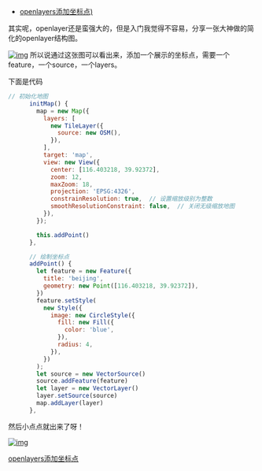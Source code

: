 - [openlayers添加坐标点)](https://www.cnblogs.com/wjw1014/p/16055012.html)

其实呢，openlayer还是蛮强大的，但是入门我觉得不容易，分享一张大神做的简化的openlayer结构图。

[![img](https://img-blog.csdnimg.cn/a01b7704ebb44122ab65ee10b24b48ff.png?x-oss-process=image/watermark,type_d3F5LXplbmhlaQ,shadow_50,text_Q1NETiBA5rWp6ZOW,size_20,color_FFFFFF,t_70,g_se,x_16)](https://img-blog.csdnimg.cn/a01b7704ebb44122ab65ee10b24b48ff.png?x-oss-process=image/watermark,type_d3F5LXplbmhlaQ,shadow_50,text_Q1NETiBA5rWp6ZOW,size_20,color_FFFFFF,t_70,g_se,x_16)
所以说通过这张图可以看出来，添加一个展示的坐标点，需要一个feature，一个source，一个layers。

下面是代码

```javascript
// 初始化地图
      initMap() {
        map = new Map({
          layers: [
            new TileLayer({
              source: new OSM(),
            }),
          ],
          target: 'map',
          view: new View({
            center: [116.403218, 39.92372],
            zoom: 12,
            maxZoom: 18,
            projection: 'EPSG:4326',
            constrainResolution: true,  // 设置缩放级别为整数 
            smoothResolutionConstraint: false,  // 关闭无级缩放地图
          }),
        });

        this.addPoint()
      },

      // 绘制坐标点
      addPoint() {
        let feature = new Feature({
          title: 'beijing',
          geometry: new Point([116.403218, 39.92372]),
        })
        feature.setStyle(
          new Style({
            image: new CircleStyle({
              fill: new Fill({
                color: 'blue',
              }),
              radius: 4,
            }),
          })
        );
        let source = new VectorSource()
        source.addFeature(feature)
        let layer = new VectorLayer()
        layer.setSource(source)
        map.addLayer(layer)
      },
```

然后小点点就出来了呀！

[![img](https://img-blog.csdnimg.cn/f2535d06d6344ddc8652997f0fcf7c7a.gif#pic_center)](https://img-blog.csdnimg.cn/f2535d06d6344ddc8652997f0fcf7c7a.gif#pic_center)

[openlayers添加坐标点](https://www.cnblogs.com/wjw1014/p/16055012.html#openlayers添加坐标点)